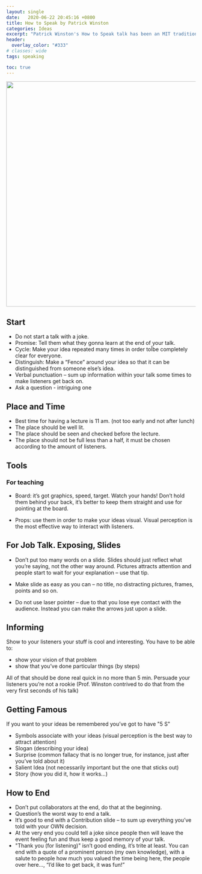 ```yaml
---
layout: single
date:   2020-06-22 20:45:16 +0800
title: How to Speak by Patrick Winston
categories: Ideas
excerpt: "Patrick Winston's How to Speak talk has been an MIT tradition for over 40 years. Offered every January, the talk is intended to improve your speaking ability in critical situations by teaching you a few heuristic rules."
header:
  overlay_color: "#333"
# classes: wide
tags: speaking

toc: true
---
```



<a href="https://www.youtube.com/watch?v=Unzc731iCUY">
<img style="width:600px;" src="/assets/images/how_to_speak.jpg">
</a>


## Start

- Do not start a talk with a joke.
- Promise: Tell them what they gonna learn at the end of your talk.
- Cycle: Make your idea repeated many times in order toÎbe completely clear for everyone.
- Distinguish: Make a “Fence” around your idea so that it can be distinguished from someone else’s idea.
- Verbal punctuation – sum up information within your talk some times to make listeners get back on.
- Ask a question - intriguing one

## Place and Time

- Best time for having a lecture is 11 am. (not too early and not after lunch)
- The place should be well lit.
- The place should be seen and checked before the lecture.
- The place should not be full less than a half, it must be chosen according to the amount of listeners.

## Tools

### For teaching

- Board: it’s got graphics, speed, target. Watch your hands! Don’t hold them behind your back, it’s better to keep them straight and use for pointing at the board.

- Props: use them in order to make your ideas visual. Visual perception is the most effective way to interact with listeners.

## For Job Talk. Exposing, Slides

- Don’t put too many words on a slide. Slides should just reflect what you’re saying, not the other way around. Pictures attracts attention and people start to wait for your explanation – use that tip.

- Make slide as easy as you can – no title, no distracting pictures, frames, points and so on.

- Do not use laser pointer – due to that you lose eye contact with the audience. Instead you can make the arrows just upon a slide.

## Informing

Show to your listeners your stuff is cool and interesting.
You have to be able to:

- show your vision of that problem
- show that you’ve done particular things (by steps)

All of that should be done real quick in no more than 5 min.
Persuade your listeners you’re not a rookie (Prof. Winston contrived to do that from the very first seconds of his talk)

## Getting Famous

If you want to your ideas be remembered you’ve got to have "5 S"

- Symbols associate with your ideas (visual perception is the best way to attract attention)
- Slogan (describing your idea)
- Surprise (common fallacy that is no longer true, for instance, just after you’ve told about it)
- Salient Idea (not necessarily important but the one that sticks out)
- Story (how you did it, how it works…)

## How to End

- Don’t put collaborators at the end, do that at the beginning.
- Question’s the worst way to end a talk.
- It’s good to end with a Contribution slide – to sum up everything you’ve told with your OWN decision.
- At the very end you could tell a joke since people then will leave the event feeling fun and thus keep a good memory of your talk.
- "Thank you (for listening)" isn’t good ending, it’s trite at least. You can end with a quote of a prominent person (my own knowledge), with a salute to people how much you valued the time being here, the people over here..., “I’d like to get back, it was fun!”

